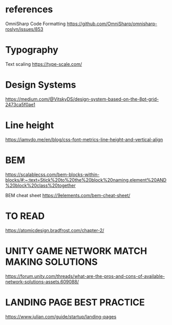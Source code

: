 # references

OmniSharp Code Formatting
https://github.com/OmniSharp/omnisharp-roslyn/issues/853




# Typography

Text scaling
https://type-scale.com/


# Design Systems

https://medium.com/@VitskyDS/design-system-based-on-the-8pt-grid-2473ca5f0ae1



# Line height

https://iamvdo.me/en/blog/css-font-metrics-line-height-and-vertical-align


# BEM

https://scalablecss.com/bem-blocks-within-blocks/#:~:text=Stick%20to%20the%20block%20naming,element%20AND%20block%20class%20together

BEM cheat sheet
https://9elements.com/bem-cheat-sheet/


# TO READ
https://atomicdesign.bradfrost.com/chapter-2/



# UNITY GAME NETWORK MATCH MAKING SOLUTIONS
https://forum.unity.com/threads/what-are-the-pros-and-cons-of-available-network-solutions-assets.609088/


# LANDING PAGE BEST PRACTICE
https://www.julian.com/guide/startup/landing-pages
